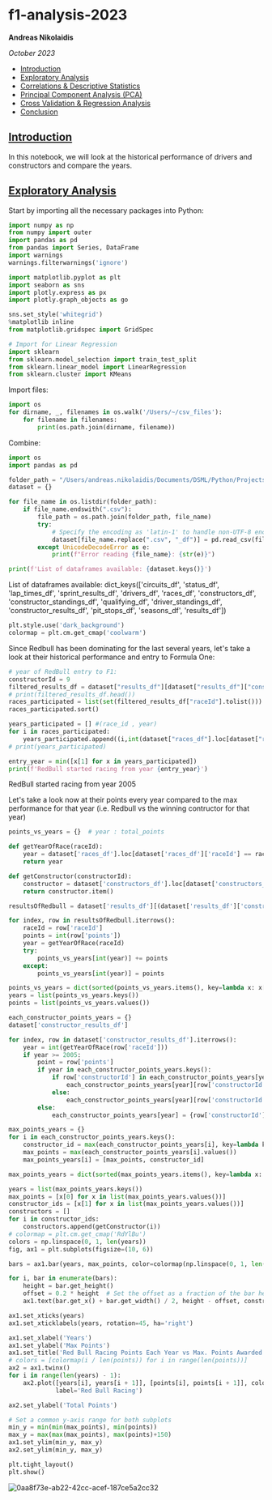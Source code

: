 # f1-analysis-2023
**Andreas Nikolaidis** 

_October 2023_

- [Introduction](#introduction)
- [Exploratory Analysis](#exploratory_analysis)
- [Correlations & Descriptive Statistics](#descriptive)
- [Principal Component Analysis (PCA)](#pca)
- [Cross Validation & Regression Analysis](#cv-ra)
- [Conclusion](#conclusion)

## [Introduction](#introduction)
In this notebook, we will look at the historical performance of drivers and constructors and compare the years.

## [Exploratory Analysis](#exploratory_analysis)
Start by importing all the necessary packages into Python:
```python
import numpy as np
from numpy import outer
import pandas as pd
from pandas import Series, DataFrame
import warnings
warnings.filterwarnings('ignore')

import matplotlib.pyplot as plt 
import seaborn as sns 
import plotly.express as px
import plotly.graph_objects as go

sns.set_style('whitegrid')
%matplotlib inline
from matplotlib.gridspec import GridSpec

# Import for Linear Regression
import sklearn
from sklearn.model_selection import train_test_split
from sklearn.linear_model import LinearRegression
from sklearn.cluster import KMeans
```

Import files:
```python
import os
for dirname, _, filenames in os.walk('/Users/~/csv_files'):
    for filename in filenames:
        print(os.path.join(dirname, filename))
```
Combine:
```python
import os
import pandas as pd

folder_path = "/Users/andreas.nikolaidis/Documents/DSML/Python/Projects/FunProjects/F1/csv_files"
dataset = {}

for file_name in os.listdir(folder_path):
    if file_name.endswith(".csv"):
        file_path = os.path.join(folder_path, file_name)
        try:
            # Specify the encoding as 'latin-1' to handle non-UTF-8 encoded files
            dataset[file_name.replace(".csv", "_df")] = pd.read_csv(file_path, encoding='latin-1')
        except UnicodeDecodeError as e:
            print(f"Error reading {file_name}: {str(e)}")

print(f'List of dataframes available: {dataset.keys()}')
```
List of dataframes available: dict_keys(['circuits_df', 'status_df', 'lap_times_df', 'sprint_results_df', 'drivers_df', 'races_df', 'constructors_df', 'constructor_standings_df', 'qualifying_df', 'driver_standings_df', 'constructor_results_df', 'pit_stops_df', 'seasons_df', 'results_df'])

```python
plt.style.use('dark_background')
colormap = plt.cm.get_cmap('coolwarm')
```
Since Redbull has been dominating for the last several years, let's take a look at their historical performance and entry to Formula One:
```python
# year of RedBull entry to F1:
constructorId = 9
filtered_results_df = dataset["results_df"][dataset["results_df"]["constructorId"] == constructorId]
# print(filtered_results_df.head())
races_participated = list(set(filtered_results_df["raceId"].tolist()))
races_participated.sort()

years_participated = [] #(race_id , year)
for i in races_participated:
    years_participated.append((i,int(dataset["races_df"].loc[dataset["races_df"]["raceId"] == i, "year"].values)))
# print(years_participated)

entry_year = min([x[1] for x in years_participated])
print(f'RedBull started racing from year {entry_year}')
```
RedBull started racing from year 2005

Let's take a look now at their points every year compared to the max performance for that year (i.e. Redbull vs the winning contructor for that year)

```python
points_vs_years = {}  # year : total_points

def getYearOfRace(raceId):
    year = dataset['races_df'].loc[dataset['races_df']['raceId'] == raceId, "year"]
    return year

def getConstructor(constructorId):
    constructor = dataset['constructors_df'].loc[dataset['constructors_df']['constructorId'] == constructorId, "name"]
    return constructor.item()

resultsOfRedbull = dataset['results_df'][(dataset['results_df']['constructorId'] == constructorId)]

for index, row in resultsOfRedbull.iterrows():
    raceId = row['raceId']
    points = int(row['points'])
    year = getYearOfRace(raceId)
    try:
        points_vs_years[int(year)] += points
    except:
        points_vs_years[int(year)] = points

points_vs_years = dict(sorted(points_vs_years.items(), key=lambda x: x[0]))
years = list(points_vs_years.keys())
points = list(points_vs_years.values())

each_constructor_points_years = {}
dataset['constructor_results_df']

for index, row in dataset['constructor_results_df'].iterrows():
    year = int(getYearOfRace(row['raceId']))
    if year >= 2005:
        point = row['points']
        if year in each_constructor_points_years.keys():
            if row['constructorId'] in each_constructor_points_years[year].keys():
                each_constructor_points_years[year][row['constructorId']] += point
            else:
                each_constructor_points_years[year][row['constructorId']] = point
        else:
            each_constructor_points_years[year] = {row['constructorId']: point}

max_points_years = {}
for i in each_constructor_points_years.keys():
    constructor_id = max(each_constructor_points_years[i], key=lambda k: each_constructor_points_years[i][k])
    max_points = max(each_constructor_points_years[i].values())
    max_points_years[i] = [max_points, constructor_id]

max_points_years = dict(sorted(max_points_years.items(), key=lambda x: x[0]))

years = list(max_points_years.keys())
max_points = [x[0] for x in list(max_points_years.values())]
constructor_ids = [x[1] for x in list(max_points_years.values())]
constructors = []
for i in constructor_ids:
    constructors.append(getConstructor(i))
# colormap = plt.cm.get_cmap('RdYlBu')
colors = np.linspace(0, 1, len(years))
fig, ax1 = plt.subplots(figsize=(10, 6))

bars = ax1.bar(years, max_points, color=colormap(np.linspace(0, 1, len(years))), alpha=0.4)

for i, bar in enumerate(bars):
    height = bar.get_height()
    offset = 0.2 * height  # Set the offset as a fraction of the bar height
    ax1.text(bar.get_x() + bar.get_width() / 2, height - offset, constructors[i], ha='center', va='top', rotation='vertical')

ax1.set_xticks(years)
ax1.set_xticklabels(years, rotation=45, ha='right')

ax1.set_xlabel('Years')
ax1.set_ylabel('Max Points')
ax1.set_title('Red Bull Racing Points Each Year vs Max. Points Awarded')
# colors = [colormap(i / len(points)) for i in range(len(points))]
ax2 = ax1.twinx()
for i in range(len(years) - 1):
    ax2.plot([years[i], years[i + 1]], [points[i], points[i + 1]], color=colormap(colors[i % len(colors)]),
             label='Red Bull Racing')

ax2.set_ylabel('Total Points')

# Set a common y-axis range for both subplots
min_y = min(min(max_points), min(points))
max_y = max(max(max_points), max(points)+150)
ax1.set_ylim(min_y, max_y)
ax2.set_ylim(min_y, max_y)

plt.tight_layout()
plt.show()
```
![0aa8f73e-ab22-42cc-acef-187ce5a2cc32](https://github.com/atnikola/f1-analysis-2023/assets/38530617/b4d6dad5-f3c2-4e90-994f-441d718b6dab)











